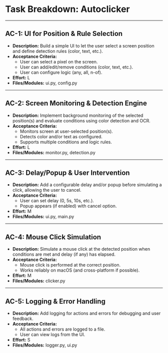 # Task Breakdown: Autoclicker

---

## AC-1: UI for Position & Rule Selection
- **Description:** Build a simple UI to let the user select a screen position and define detection rules (color, text, etc.).
- **Acceptance Criteria:**
  - User can select a pixel on the screen.
  - User can add/edit/remove conditions (color, text, etc.).
  - User can configure logic (any, all, n-of).
- **Effort:** L
- **Files/Modules:** ui.py, config.py

---

## AC-2: Screen Monitoring & Detection Engine
- **Description:** Implement background monitoring of the selected position(s) and evaluate conditions using color detection and OCR.
- **Acceptance Criteria:**
  - Monitors screen at user-selected position(s).
  - Detects color and/or text as configured.
  - Supports multiple conditions and logic rules.
- **Effort:** L
- **Files/Modules:** monitor.py, detection.py

---

## AC-3: Delay/Popup & User Intervention
- **Description:** Add a configurable delay and/or popup before simulating a click, allowing the user to cancel.
- **Acceptance Criteria:**
  - User can set delay (0, 5s, 10s, etc.).
  - Popup appears (if enabled) with cancel option.
- **Effort:** M
- **Files/Modules:** ui.py, main.py

---

## AC-4: Mouse Click Simulation
- **Description:** Simulate a mouse click at the detected position when conditions are met and delay (if any) has elapsed.
- **Acceptance Criteria:**
  - Mouse click is performed at the correct position.
  - Works reliably on macOS (and cross-platform if possible).
- **Effort:** M
- **Files/Modules:** clicker.py

---

## AC-5: Logging & Error Handling
- **Description:** Add logging for actions and errors for debugging and user feedback.
- **Acceptance Criteria:**
  - All actions and errors are logged to a file.
  - User can view logs from the UI.
- **Effort:** S
- **Files/Modules:** logger.py, ui.py
